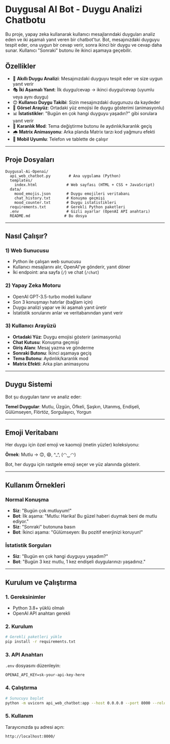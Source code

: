 # Duygusal AI Bot - Duygu Analizi Chatbotu

Bu proje, yapay zeka kullanarak kullanıcı mesajlarındaki duyguları analiz eden ve iki aşamalı yanıt veren bir chatbot'tur. Bot, mesajınızdaki duyguyu tespit eder, ona uygun bir cevap verir, sonra ikinci bir duygu ve cevap daha sunar. Kullanıcı "Sonraki" butonu ile ikinci aşamaya geçebilir.

## Özellikler

- 🤖 **Akıllı Duygu Analizi**: Mesajınızdaki duyguyu tespit eder ve size uygun yanıt verir
- 🎭 **İki Aşamalı Yanıt**: İlk duygu/cevap → ikinci duygu/cevap (uyumlu veya aynı duygu)
- 😊 **Kullanıcı Duygu Takibi**: Sizin mesajınızdaki duygunuzu da kaydeder
- 🎨 **Görsel Arayüz**: Ortadaki yüz emojisi ile duygu gösterimi (animasyonlu)
- 📊 **İstatistikler**: "Bugün en çok hangi duyguyu yaşadın?" gibi sorulara yanıt verir
- 🌙 **Karanlık Mod**: Tema değiştirme butonu ile aydınlık/karanlık geçiş
- 🌧️ **Matrix Animasyonu**: Arka planda Matrix tarzı kod yağmuru efekti
- 📱 **Mobil Uyumlu**: Telefon ve tablette de çalışır

---

## Proje Dosyaları

```
Duygusal-Ai-Openai/
  api_web_chatbot.py        # Ana uygulama (Python)
  templates/
    index.html             # Web sayfası (HTML + CSS + JavaScript)
  data/
    mood_emojis.json       # Duygu emojileri veritabanı
    chat_history.txt       # Konuşma geçmişi
    mood_counter.txt       # Duygu istatistikleri
  requirements.txt         # Gerekli Python paketleri
  .env                     # Gizli ayarlar (OpenAI API anahtarı)
  README.md               # Bu dosya
```

---

## Nasıl Çalışır?

### 1) Web Sunucusu
- Python ile çalışan web sunucusu
- Kullanıcı mesajlarını alır, OpenAI'ye gönderir, yanıt döner
- İki endpoint: ana sayfa (`/`) ve chat (`/chat`)

### 2) Yapay Zeka Motoru
- OpenAI GPT-3.5-turbo modeli kullanır
- Son 3 konuşmayı hatırlar (bağlam için)
- Duygu analizi yapar ve iki aşamalı yanıt üretir
- İstatistik sorularını anlar ve veritabanından yanıt verir

### 3) Kullanıcı Arayüzü
- **Ortadaki Yüz**: Duygu emojisi gösterir (animasyonlu)
- **Chat Kutusu**: Konuşma geçmişi
- **Giriş Alanı**: Mesaj yazma ve gönderme
- **Sonraki Butonu**: İkinci aşamaya geçiş
- **Tema Butonu**: Aydınlık/karanlık mod
- **Matrix Efekti**: Arka plan animasyonu

---

## Duygu Sistemi

Bot şu duyguları tanır ve analiz eder:

**Temel Duygular**: Mutlu, Üzgün, Öfkeli, Şaşkın, Utanmış, Endişeli, Gülümseyen, Flörtöz, Sorgulayıcı, Yorgun

---

## Emoji Veritabanı

Her duygu için özel emoji ve kaomoji (metin yüzler) koleksiyonu:

**Örnek**: Mutlu → 😊, 😄, ^_^, (◠‿◠)

Bot, her duygu için rastgele emoji seçer ve yüz alanında gösterir.

---

## Kullanım Örnekleri

### Normal Konuşma
- **Siz**: "Bugün çok mutluyum!"
- **Bot**: İlk aşama: "Mutlu: Harika! Bu güzel haberi duymak beni de mutlu ediyor."
- **Siz**: "Sonraki" butonuna basın
- **Bot**: İkinci aşama: "Gülümseyen: Bu pozitif enerjinizi koruyun!"

### İstatistik Sorguları
- **Siz**: "Bugün en çok hangi duyguyu yaşadım?"
- **Bot**: "Bugün 3 kez mutlu, 1 kez endişeli duygularınızı yaşadınız."

---

## Kurulum ve Çalıştırma

### 1. Gereksinimler
- Python 3.8+ yüklü olmalı
- OpenAI API anahtarı gerekli

### 2. Kurulum
```bash
# Gerekli paketleri yükle
pip install -r requirements.txt
```

### 3. API Anahtarı
`.env` dosyasını düzenleyin:
```
OPENAI_API_KEY=sk-your-api-key-here
```

### 4. Çalıştırma
```bash
# Sunucuyu başlat
python -m uvicorn api_web_chatbot:app --host 0.0.0.0 --port 8000 --reload
```

### 5. Kullanım
Tarayıcınızda şu adresi açın:
```
http://localhost:8000/
```